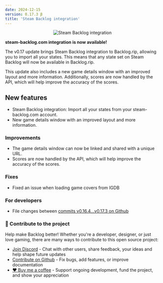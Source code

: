 ```yaml
---
date: 2024-12-15
version: 0.17.3 β
title: 'Steam Backlog integration'
---
```


<div style="text-align: center;">
  <img src="/img/changelog/v0.17.png" alt="Steam Backlog integration">
</div>

**steam-backlog.com integration is now available!**

The v0.17 update brings Steam Backlog integration to Backlog.rip, allowing you to import all your states. This means that any state set on Steam Backlog will now be available in Backlog.rip.

This update also includes a new game details window with an improved layout and more information. Additionally, scores are now handled by the API, which will help improve the accuracy of the scores.


## New features
- Steam Backlog integration: Import all your states from your steam-backlog.com account.
- New game details window with an improved layout and more information.

### Improvements
- The game details window can now be linked and shared with a unique URL.
- Scores are now handled by the API, which will help improve the accuracy of the scores.

### Fixes
- Fixed an issue when loading game covers from IGDB

### For developers
- File changes between [commits v0.16.4...v0.17.3 on Github](https://github.com/gsabater/backlog.rip/compare/v0.16.4...v0.17.3)

### 🤝 Contribute to the project

Help make Backlog better! Whether you're a developer, designer, or just love gaming, there are many ways to contribute to this open source project:

- [Join Discord](https://discord.gg/F2sPE5B) - Chat with other users, share feedback, your ideas and help shape future updates
- [Contribute on Github](https://github.com/gsabater/backlog.rip) - Fix bugs, add features, or improve documentation
- [❤️ Buy me a coffee](https://buymeacoffee.com/steambacklog) - Support ongoing development, fund the project, and show your appreciation

